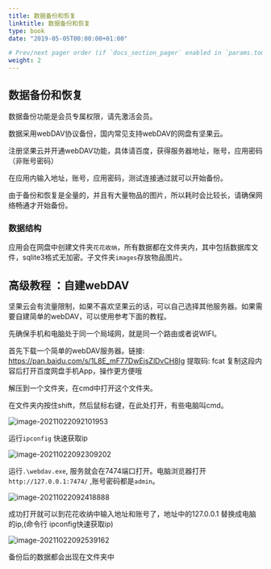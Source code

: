 ```yaml
---
title: 数据备份和恢复
linktitle: 数据备份和恢复
type: book
date: "2019-05-05T00:00:00+01:00"

# Prev/next pager order (if `docs_section_pager` enabled in `params.toml`)
weight: 2
---
```


## 数据备份和恢复

数据备份功能是会员专属权限，请先激活会员。  

数据采用webDAV协议备份，国内常见支持webDAV的网盘有坚果云。  

注册坚果云并开通webDAV功能，具体请百度，获得服务器地址，账号，应用密码（非账号密码）  

在应用内输入地址，账号，应用密码，测试连接通过就可以开始备份。  

由于备份和恢复是全量的，并且有大量物品的图片，所以耗时会比较长，请确保网络畅通才开始备份。

### 数据结构  

应用会在网盘中创建文件夹`花花收纳`，所有数据都在文件夹内，其中包括数据库文件，sqlite3格式无加密。子文件夹`images`存放物品图片。  


## 高级教程 ：自建webDAV  

坚果云会有流量限制，如果不喜欢坚果云的话，可以自己选择其他服务器。如果需要自建简单的webDAV，可以使用参考下面的教程。  

先确保手机和电脑处于同一个局域网，就是同一个路由或者说WIFI。

首先下载一个简单的webDAV服务器。链接: https://pan.baidu.com/s/1L8E_mF77DwEjsZlDvCH8lg 提取码: fcat 复制这段内容后打开百度网盘手机App，操作更方便哦  

解压到一个文件夹，在cmd中打开这个文件夹。  

在文件夹内按住shift，然后鼠标右键，在此处打开，有些电脑叫cmd。

![image-20211022092101953](http://inews.gtimg.com/newsapp_ls/0/14096306230/0)

运行`ipconfig` 快速获取ip  

![image-20211022092309202](http://inews.gtimg.com/newsapp_ls/0/14096311781/0)

运行`.\webdav.exe`, 服务就会在7474端口打开。电脑浏览器打开`http://127.0.0.1:7474/` ,账号密码都是`admin`。   

![image-20211022092418888](http://inews.gtimg.com/newsapp_ls/0/14096314582/0)

成功打开就可以到花花收纳中输入地址和账号了，地址中的127.0.0.1 替换成电脑的ip,(命令行 ipconfig快速获取ip)  

![image-20211022092539162](http://inews.gtimg.com/newsapp_ls/0/14096317303/0)

备份后的数据都会出现在文件夹中

